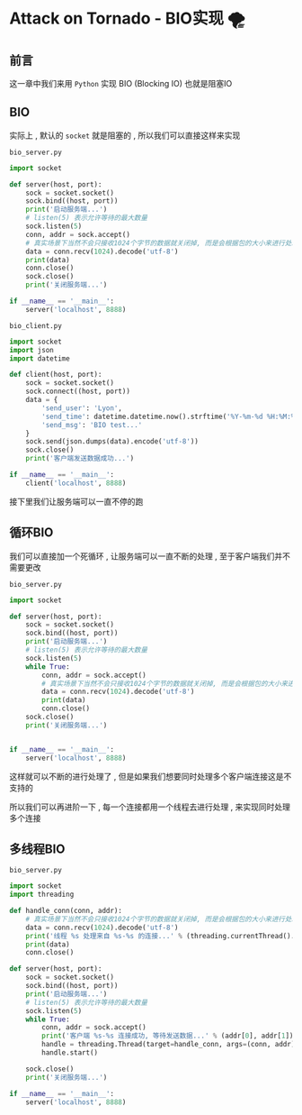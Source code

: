 # Attack on Tornado - BIO实现 🌪








<extoc></extoc>

## 前言

这一章中我们来用 `Python` 实现 BIO (Blocking IO) 也就是阻塞IO

## BIO

实际上 , 默认的 `socket` 就是阻塞的 , 所以我们可以直接这样来实现

`bio_server.py` 

```python
import socket

def server(host, port):
    sock = socket.socket()
    sock.bind((host, port))
    print('启动服务端...')
    # listen(5) 表示允许等待的最大数量
    sock.listen(5)
    conn, addr = sock.accept()
    # 真实场景下当然不会只接收1024个字节的数据就关闭掉, 而是会根据包的大小来进行处理
    data = conn.recv(1024).decode('utf-8')
    print(data)
    conn.close()
    sock.close()
    print('关闭服务端...')

if __name__ == '__main__':
    server('localhost', 8888)
```

`bio_client.py`

```python
import socket
import json
import datetime

def client(host, port):
    sock = socket.socket()
    sock.connect((host, port))
    data = {
        'send_user': 'Lyon',
        'send_time': datetime.datetime.now().strftime('%Y-%m-%d %H:%M:%S'),
        'send_msg': 'BIO test...'
    }
    sock.send(json.dumps(data).encode('utf-8'))
    sock.close()
    print('客户端发送数据成功...')

if __name__ == '__main__':
    client('localhost', 8888)
```

接下里我们让服务端可以一直不停的跑

##  循环BIO

我们可以直接加一个死循环 , 让服务端可以一直不断的处理 , 至于客户端我们并不需要更改

`bio_server.py`

```python
import socket

def server(host, port):
    sock = socket.socket()
    sock.bind((host, port))
    print('启动服务端...')
    # listen(5) 表示允许等待的最大数量
    sock.listen(5)
    while True:
        conn, addr = sock.accept()
        # 真实场景下当然不会只接收1024个字节的数据就关闭掉, 而是会根据包的大小来进行处理
        data = conn.recv(1024).decode('utf-8')
        print(data)
        conn.close()
    sock.close()
    print('关闭服务端...')


if __name__ == '__main__':
    server('localhost', 8888)
```

这样就可以不断的进行处理了 , 但是如果我们想要同时处理多个客户端连接这是不支持的

所以我们可以再进阶一下 , 每一个连接都用一个线程去进行处理 , 来实现同时处理多个连接

## 多线程BIO

`bio_server.py` 

```python
import socket
import threading

def handle_conn(conn, addr):
    # 真实场景下当然不会只接收1024个字节的数据就关闭掉, 而是会根据包的大小来进行处理
    data = conn.recv(1024).decode('utf-8')
    print('线程 %s 处理来自 %s-%s 的连接...' % (threading.currentThread().getName(), addr[0], addr[1]))
    print(data)
    conn.close()

def server(host, port):
    sock = socket.socket()
    sock.bind((host, port))
    print('启动服务端...')
    # listen(5) 表示允许等待的最大数量
    sock.listen(5)
    while True:
        conn, addr = sock.accept()
        print('客户端 %s-%s 连接成功, 等待发送数据...' % (addr[0], addr[1]))
        handle = threading.Thread(target=handle_conn, args=(conn, addr))
        handle.start()

    sock.close()
    print('关闭服务端...')

if __name__ == '__main__':
    server('localhost', 8888)
```



